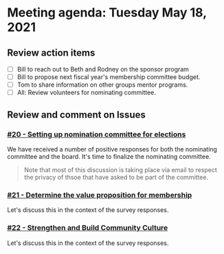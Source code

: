 # Meeting agenda: Tuesday May 18, 2021

## Review action items

- [ ] Bill to reach out to Beth and Rodney on the sponsor program
- [ ] Bill to propose next fiscal year's membership committee budget.
- [ ] Tom to share information on other groups mentor programs.
- [ ] All: Review volunteers for nominating committee.

## Review and comment on Issues

### [#20 - Setting up nomination committee for elections](https://github.com/dotnet-foundation/wg-membership/issues/20)

We have received a number of positive responses for both the nominating committee and the board. It's time to finalize the nominating committee.

> Note that most of this discussion is taking place via email to respect the privacy of thsoe that have asked to be part of the committee.

### [#21 - Determine the value proposition for membership](https://github.com/dotnet-foundation/wg-membership/issues/21)

Let's discuss this in the context of the survey responses.

### [#22 - Strengthen and Build Community Culture](https://github.com/dotnet-foundation/wg-membership/issues/22)

Let's discuss this in the context of the survey responses.
